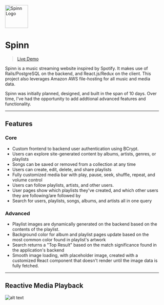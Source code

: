 <img src="https://github.com/dwebster17/Spinn/blob/master/app/assets/images/Logo-black.png" alt="Spinn Logo" width= "75" height="75px"/>

# Spinn 

>[Live Demo](https://www.google.com "Google's Homepage")

Spinn is a music streaming website inspired by Spotify. It makes use of Rails/PostgreSQL on the backend, and React.js/Redux on the client. This project also leverages Amazon AWS file-hosting for all music and media data. 

Spinn was initially planned, designed, and built in the span of 10 days. Over time, I've had the opportunity to add addtional advanced features and functionality. 

---
## Features
### Core 
+ Custom frontend to backend user authentication using BCrypt.
+ Users can explore site-generated content by albums, artists, genres, or playlists
+ Songs can be saved or removed from a collection at any time 
+ Users can create, edit, delete, and share playlists
+ Fully customized media bar with play, pause, seek, shuffle, repeat, and volume control 
+ Users can follow playlists, artists, and other users. 
+ User pages show which playlists they've created, and which other users they are following/are followed by
+ Search for users, playlists, songs, albums, and artists all in one query

### Advanced 
+ Playlist images are dynamically generated on the backend based on the contents of the playlist. 
+ Background color for album and playlist pages update based on the most common color found in playlist's artwork
+ Search returns a "Top Result" based on the match significance found in the application's backend 
+ Smooth image loading, with placeholder image, created with a customized React component that doesn't render until the image data is fully fetched. 

---

## Reactive Media Playback

![alt text](https://github.com/dwebster17/Spinn/blob/master/docs/PlayerGif.gif)

